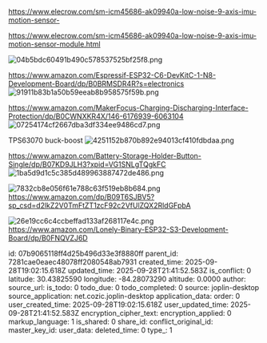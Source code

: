 https://www.elecrow.com/sm-icm45686-ak09940a-low-noise-9-axis-imu-motion-sensor-

https://www.elecrow.com/sm-icm45686-ak09940a-low-noise-9-axis-imu-motion-sensor-module.html

![04b5bdc60491b490c578537525bf25f8.png](:/f2dbd0447eb84d54b1771d9b7b96b91a)

https://www.amazon.com/Espressif-ESP32-C6-DevKitC-1-N8-Development-Board/dp/B0BRMSDR4R?s=electronics
![91911b83b1a50b59eeab8b958575f59b.png](:/b2c0756f8ab84738bad30eb9372afbfb)

https://www.amazon.com/MakerFocus-Charging-Discharging-Interface-Protection/dp/B0CWNXKR4X/146-6176939-6063104
![07254174cf2667dba3df334ee9486cd7.png](:/9916e827b30e40e49fb73979ac6c399e)

TPS63070 buck-boost
![4251152b870b892e94013cf410fdbdaa.png](:/218d14b59a3d433686d7cf9c207ba1f6)


https://www.amazon.com/Battery-Storage-Holder-Button-Single/dp/B07KD9JLH3?xpid=VG1SNLgTQgkFC
![1ba5d9d1c5c385d489963887472de486.png](:/3e91b78ed5c94995b43c4adc1047298b)

![7832cb8e056f61e788c63f519eb8b684.png](:/45596ef1a7374153a85630f0c4408d7d)
https://www.amazon.com/dp/B09T6SJBV5?sp_csd=d2lkZ2V0TmFtZT1zcF92c2VfUlZQX2RldGFpbA

![26e19cc6c4ccbeffad133af268117e4c.png](:/7a8bb45346724a24ba298cf8cc51636d)
https://www.amazon.com/Lonely-Binary-ESP32-S3-Development-Board/dp/B0FNQVZJ6D

id: 07b9065118ff4d25b496d33e3f8880ff
parent_id: 7281cae0eaec48078ff2080548ab7931
created_time: 2025-09-28T19:02:15.618Z
updated_time: 2025-09-28T21:41:52.583Z
is_conflict: 0
latitude: 30.43825590
longitude: -84.28073290
altitude: 0.0000
author: 
source_url: 
is_todo: 0
todo_due: 0
todo_completed: 0
source: joplin-desktop
source_application: net.cozic.joplin-desktop
application_data: 
order: 0
user_created_time: 2025-09-28T19:02:15.618Z
user_updated_time: 2025-09-28T21:41:52.583Z
encryption_cipher_text: 
encryption_applied: 0
markup_language: 1
is_shared: 0
share_id: 
conflict_original_id: 
master_key_id: 
user_data: 
deleted_time: 0
type_: 1